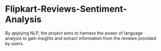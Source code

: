 # Flipkart-Reviews-Sentiment-Analysis
By applying NLP, the project aims to harness the power of language analysis to gain insights and extract information from the reviews provided by users. 
